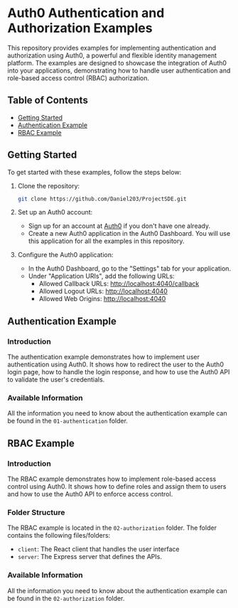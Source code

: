 # Auth0 Authentication and Authorization Examples

This repository provides examples for implementing authentication and authorization using Auth0, a powerful and flexible identity management platform. The examples are designed to showcase the integration of Auth0 into your applications, demonstrating how to handle user authentication and role-based access control (RBAC) authorization.

## Table of Contents

- [Getting Started](#getting-started)
- [Authentication Example](#authentication-example)
- [RBAC Example](#rbac-example)

## Getting Started

To get started with these examples, follow the steps below:

1. Clone the repository:

   ``` bash
   git clone https://github.com/Daniel203/ProjectSDE.git
   ```

2. Set up an Auth0 account:

   - Sign up for an account at [Auth0](https://auth0.com) if you don't have one already.
   - Create a new Auth0 application in the Auth0 Dashboard. You will use this application for all the examples in this repository.

3. Configure the Auth0 application:

   - In the Auth0 Dashboard, go to the "Settings" tab for your application.
   - Under "Application URIs", add the following URLs:
    	* Allowed Callback URLs: <http://localhost:4040/callback>
    	* Allowed Logout URLs: <http://localhost:4040>
    	* Allowed Web Origins: <http://localhost:4040>


## Authentication Example

### Introduction

The authentication example demonstrates how to implement user authentication using Auth0. It shows how to redirect the user to the Auth0 login page, how to handle the login response, and how to use the Auth0 API to validate the user's credentials.

### Available Information

All the information you need to know about the authentication example can be found in the `01-authentication` folder.


## RBAC Example

### Introduction

The RBAC example demonstrates how to implement role-based access control using Auth0. It shows how to define roles and assign them to users and how to use the Auth0 API to enforce access control.

### Folder Structure

The RBAC example is located in the `02-authorization` folder. The folder contains the following files/folders:

* `client`: The React client that handles the user interface
* `server`: The Express server that defines the APIs.

### Available Information

All the information you need to know about the authentication example can be found in the `02-authorization` folder.
